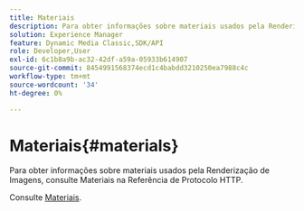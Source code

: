 ```yaml
---
title: Materiais
description: Para obter informações sobre materiais usados pela Renderização de Imagens, consulte Materiais na Referência de Protocolo HTTP.
solution: Experience Manager
feature: Dynamic Media Classic,SDK/API
role: Developer,User
exl-id: 6c1b8a9b-ac32-42df-a59a-05933b614907
source-git-commit: 8454991568374ecd1c4babdd3210250ea7988c4c
workflow-type: tm+mt
source-wordcount: '34'
ht-degree: 0%

---
```


# Materiais{#materials}

Para obter informações sobre materiais usados pela Renderização de Imagens, consulte Materiais na Referência de Protocolo HTTP.

Consulte [Materiais](../../../../../ir-api/http-protocol/image-rendering-api-ref/c-ir-http-protocol-ref/c-ir-http-protocol-syntax-and-features/c-ir-http-materials/c-ir-http-materials.md#concept-45af2ab5694b4cfdadf1211ce3f5ed0f).
